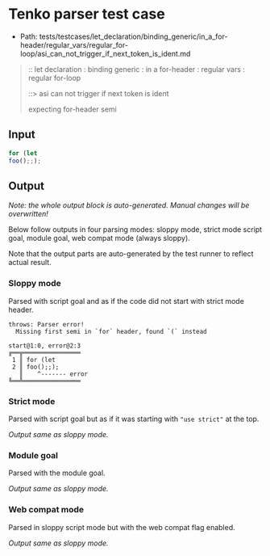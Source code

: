 # Tenko parser test case

- Path: tests/testcases/let_declaration/binding_generic/in_a_for-header/regular_vars/regular_for-loop/asi_can_not_trigger_if_next_token_is_ident.md

> :: let declaration : binding generic : in a for-header : regular vars : regular for-loop
>
> ::> asi can not trigger if next token is ident
>
> expecting for-header semi

## Input

`````js
for (let
foo();;);
`````

## Output

_Note: the whole output block is auto-generated. Manual changes will be overwritten!_

Below follow outputs in four parsing modes: sloppy mode, strict mode script goal, module goal, web compat mode (always sloppy).

Note that the output parts are auto-generated by the test runner to reflect actual result.

### Sloppy mode

Parsed with script goal and as if the code did not start with strict mode header.

`````
throws: Parser error!
  Missing first semi in `for` header, found `(` instead

start@1:0, error@2:3
╔══╦════════════════
 1 ║ for (let
 2 ║ foo();;);
   ║    ^------- error
╚══╩════════════════

`````

### Strict mode

Parsed with script goal but as if it was starting with `"use strict"` at the top.

_Output same as sloppy mode._

### Module goal

Parsed with the module goal.

_Output same as sloppy mode._

### Web compat mode

Parsed in sloppy script mode but with the web compat flag enabled.

_Output same as sloppy mode._
